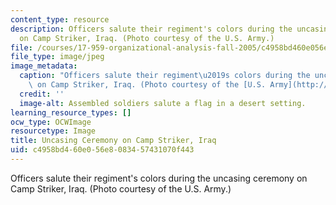 ```yaml
---
content_type: resource
description: Officers salute their regiment's colors during the uncasing ceremony
  on Camp Striker, Iraq. (Photo courtesy of the U.S. Army.)
file: /courses/17-959-organizational-analysis-fall-2005/c4958bd460e056e8083457431070f443_17-959f05.jpg
file_type: image/jpeg
image_metadata:
  caption: "Officers salute their regiment\u2019s colors during the uncasing ceremony\
    \ on Camp Striker, Iraq. (Photo courtesy of the [U.S. Army](http://www.army.mil/).)"
  credit: ''
  image-alt: Assembled soldiers salute a flag in a desert setting.
learning_resource_types: []
ocw_type: OCWImage
resourcetype: Image
title: Uncasing Ceremony on Camp Striker, Iraq
uid: c4958bd4-60e0-56e8-0834-57431070f443
---
```

Officers salute their regiment's colors during the uncasing ceremony on Camp Striker, Iraq. (Photo courtesy of the U.S. Army.)

